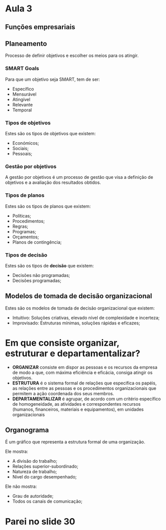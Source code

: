 # Aula 3

## Funções empresariais

## Planeamento
Processo de definir objetivos e escolher os meios para os atingir.

### SMART Goals
Para que um objetivo seja SMART, tem de ser:
 - Específico
 - Mensurável
 - Atingível
 - Relevante
 - Temporal

### Tipos de objetivos
Estes são os tipos de objetivos que existem:
 - Económicos;
 - Sociais;
 - Pessoais;

### Gestão por objetivos
A gestão por objetivos é um processo de gestão que visa a definição de objetivos e a avaliação dos resultados obtidos.

### Tipos de planos
Estes são os tipos de planos que existem:
 - Políticas;
 - Procedimentos;
 - Regras;
 - Programas;
 - Orçamentos;
 - Planos de contingência;

### Tipos de decisão
Estes são os tipos de **decisão** que existem:
 - Decisões não programadas;
 - Decisões programadas;

## Modelos de tomada de decisão organizacional
Estes são os modelos de tomada de decisão organizacional que existem:
 - Intuitivo: Soluções criativas, elevado nível de complexidade e incerteza;
 - Improvisado: Estruturas mínimas, soluções rápidas e eficazes;

# Em que consiste organizar, estruturar e departamentalizar?
- **ORGANIZAR** consiste em dispor as pessoas e os recursos da empresa de modo a que, com máxima eficiência e eficácia, consiga atingir os objetivos.
- **ESTRUTURA** é o sistema formal de relações que especifica os papéis, as relações entre as pessoas e os procedimentos organizacionais que permitem a ação coordenada dos seus membros.
- **DEPARTAMENTALIZAR** é agrupar, de acordo com um critério específico de homogeneidade, as atividades e correspondentes recursos (humanos, financeiros, materiais e equipamentos), em unidades organizacionais

## Organograma
É um gráfico que representa a estrutura formal de uma organização.

Ele mostra:
 - A divisão do trabalho;
 - Relações superior-subordinado;
 - Natureza de trabalho;
 - Nível do cargo desempenhado;

Ele não mostra:
 - Grau de autoridade;
 - Todos os canais de comunicação;

# Parei no slide 30